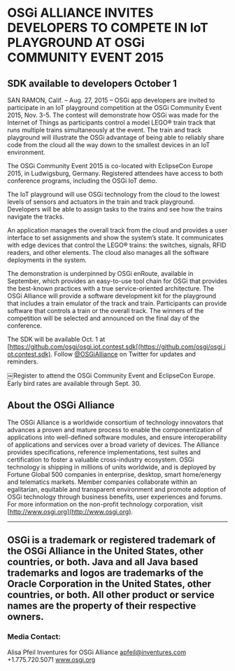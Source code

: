 # OSGi ALLIANCE INVITES DEVELOPERS TO COMPETE IN IoT PLAYGROUND AT OSGi COMMUNITY EVENT 2015

## SDK available to developers October 1

SAN RAMON, Calif. – Aug. 27, 2015 – OSGi app developers are invited to participate in an IoT playground competition at the OSGi Community Event 2015, Nov. 3-5. The contest will demonstrate how OSGi was made for the Internet of Things as participants control a model LEGO® train track that runs multiple trains simultaneously at the event.
The train and track playground will illustrate the OSGi advantage of being able to reliably share code from the cloud all the way down to the smallest devices in an IoT environment.

The OSGi Community Event 2015 is co-located with EclipseCon Europe 2015, in Ludwigsburg, Germany. Registered attendees have access to both conference programs, including the OSGi IoT demo.

The IoT playground will use OSGi technology from the cloud to the lowest levels of sensors and actuators in the train and track playground. Developers will be able to assign tasks to the trains and see how the trains navigate the tracks.

An application manages the overall track from the cloud and provides a user interface to set assignments and show the system’s state. It communicates with edge devices that control the LEGO® trains: the switches, signals, RFID readers, and other elements. The cloud also manages all the software deployments in the system.

The demonstration is underpinned by OSGi enRoute, available in September, which provides an easy-to-use tool chain for OSGi that provides the best-known practices with a true service-oriented architecture.
The OSGi Alliance will provide a software development kit for the playground that includes a train emulator of the track and train. Participants can provide software that controls a train or the overall track. The winners of the competition will be selected and announced on the final day of the conference.

The SDK will be available Oct. 1 at [https://github.com/osgi/osgi.iot.contest.sdk[(https://github.com/osgi/osgi.iot.contest.sdk). Follow [@OSGiAlliance][twitter] on Twitter for updates and reminders.

￼Register to attend the OSGi Community Event and EclipseCon Europe. Early bird rates are available through Sept. 30.

## About the OSGi Alliance

The OSGi Alliance is a worldwide consortium of technology innovators that advances a proven and mature process to enable the componentization of applications into well-defined software modules, and ensure interoperability of applications and services over a broad variety of devices. The Alliance provides specifications, reference implementations, test suites and certification to foster a valuable cross-industry ecosystem. OSGi technology is shipping in millions of units worldwide, and is deployed by Fortune Global 500 companies in enterprise, desktop, smart home/energy and telematics markets. Member companies collaborate within an egalitarian, equitable and transparent environment and promote adoption of OSGi technology through business benefits, user experiences and forums. For more information on the non-profit technology corporation, visit [http://www.osgi.org](http://www.osgi.org).

---------
OSGi is a trademark or registered trademark of the OSGi Alliance in the United States, other countries, or both. Java and all Java based trademarks and logos are trademarks of the Oracle Corporation in the United States, other countries, or both. All other product or service names are the property of their respective owners.
---------

### Media Contact:
Alisa Pfeil
Inventures for OSGi Alliance apfeil@inventures.com +1.775.720.5071 www.osgi.org

[twitter]: https://twitter.com/OSGiAlliance?ref_src=twsrc%5Egoogle%7Ctwcamp%5Eserp%7Ctwgr%5Eauthor
